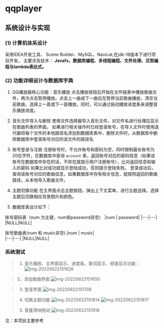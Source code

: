 # qqplayer
## 系统设计与实现

### (1) 计算机体系设计
采用IDEA开发工具、 Scene Builder、MySQL、Navicat,在jdk-18版本下进行项目开发。
主要涉及技术：
__Javafx、数据库编程、多线程编程、文件处理、泛型编程与lambda表达式。__

### (2) 功能详细设计与数据库字典

1.	QQ播放器核心功能：音乐播放
点击播放按钮后开始在文件链表中播放歌曲文件，再次点击暂停播放。点击上一曲或下一曲后在暂停当前歌曲播放，清空当前歌曲，选择上一首或下一首播放。同时，可以通过拖动播放进度条来调整音乐播放进度。

2. 音乐文件导入与删除
使用文件选择器导入音乐文件，对文件名进行处理后显示在歌曲列表的界面。
如果进行相关操作时已经登录账号，在导入文件时使用迭代器将每个文件的本地路径名添加到数据库表中，删除文件时，从数据库中删除数据库中登录账号对应的该文件的路径名

3. 账号登录与注册
注册账号时，不允许账号和密码为空，同时限制最长账号为20位字符，在数据库中查询 `account` 表，返回账号对应的密码信息（如果该账号在数据库中存在的话，不存在就提示用户注册账号），比对返回信息和输入的密码
如果比对成功就显示登陆成功，否则提示登陆失败。
登录成功后，查询该账号对应的歌曲信息，如果数据库中存有相关信息，就按照返回的歌曲路径，从本地导入歌曲文件。

4. 主题切换功能
在主界面点击主题按钮，弹出上下文菜单，进行主题选择。选择主题后切换相应背景图片和颜色。


5. 数据库表设计如下：

账号密码表（num 为主键，num和password非空）
|num | password|
|---|---|
|NULL|NULL|

账号歌曲表(num 和 music非空)
|num | music|    
|---|---|
|NULL|NULL|



### 系统测试
> 1. 音乐播放、主界面显示、进度条、歌词显示、频谱显示功能：
![img-20220622151626](https://user-images.githubusercontent.com/100141391/179643747-76cfc75d-f401-45d2-ac68-6b2517746312.png)


> 2、添加歌曲界面
![img-20220622151650](https://user-images.githubusercontent.com/100141391/179643795-04252f86-3d09-4aea-9f18-2c0dea5f82a2.png)

> 3. 登录界面
![img-20220622151708](https://user-images.githubusercontent.com/100141391/179643837-1f68435b-ecce-4ba4-b0b1-c6cb3ace33d0.png)

> 4. 切换主题功能
![img-20220622151814](https://user-images.githubusercontent.com/100141391/179644080-f1fdc493-6fee-4965-aefd-f0b53c34a934.png)
![img-20220622151817](https://user-images.githubusercontent.com/100141391/179644100-1158f227-16bd-4326-b516-065cbef323cc.png)



> 5. 音量滑块拖动
![img-20220622151918](https://user-images.githubusercontent.com/100141391/179643968-c8490ad5-8f08-4596-88e9-a300f099c53e.png)


注：本项目主要参考
